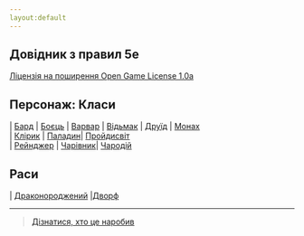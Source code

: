 ```yaml
---
layout:default
---
```


<!-- Global site tag (gtag.js) - Google Analytics -->
<script async src="https://www.googletagmanager.com/gtag/js?id=G-3YDX4S83WP"></script>
<script>
  window.dataLayer = window.dataLayer || [];
  function gtag(){dataLayer.push(arguments);}
  gtag('js', new Date());

  gtag('config', 'G-3YDX4S83WP');
</script>


## Довідник з правил 5e
 [Ліцензія на поширення Open Game License  1.0a ](./license.md) 


## Персонаж: Класи

| [Бард](./character/classes/bard.md)        | [Боєць](./character/classes/fighter.md)  | [Варвар](./character/classes/barbarian.md) 
| [Відьмак](./character/classes/warlock.md)  | [Друїд](./character/classes/druid.md)    | [Монах](./character/classes/monk.md)  
| [Клірик](./character/classes/cleric.md)    | [Паладин](./character/classes/paladin.md)| [Пройдисвіт](./character/classes/rogue.md)  
| [Рейнджер](./character/classes/ranger.md)  | [Чарівник](./character/classes/wizard.md)| [Чародій](./character/classes/sorcerer.md) 

## Раси

| [Драконороджений](./character/races/dragonborn.md) |[Дворф](./character/racees/dwarf.md) 

- - -
> [Дізнатися, хто це наробив](./credits.md)
